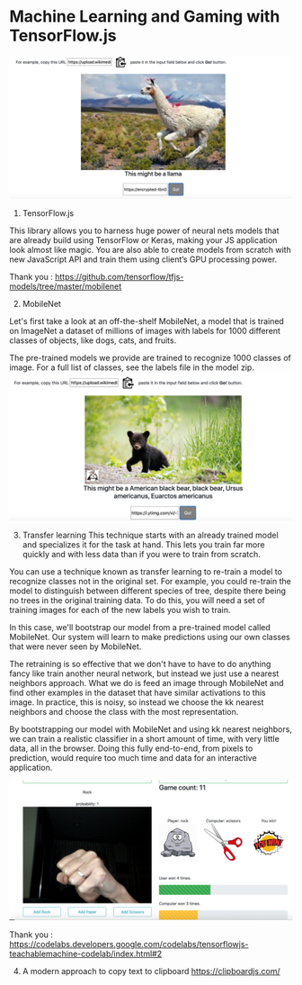 # Machine Learning and Gaming with TensorFlow.js

![Screenshot](Screenshots/1.png)

1. TensorFlow.js

This library allows you to harness huge power of neural nets models that are already build using TensorFlow or Keras, making your JS application look almost like magic. You are also able to create models from scratch with new JavaScript API and train them using client’s GPU processing power.

Thank you : https://github.com/tensorflow/tfjs-models/tree/master/mobilenet

2. MobileNet

Let's first take a look at an off-the-shelf MobileNet, a model that is trained on ImageNet a dataset of millions of images with labels for 1000 different classes of objects, like dogs, cats, and fruits.

The pre-trained models we provide are trained to recognize 1000 classes of image. For a full list of classes, see the labels file in the model zip.
![Screenshot](Screenshots/2.png)

3. Transfer learning
   This technique starts with an already trained model and specializes it for the task at hand. This lets you train far more quickly and with less data than if you were to train from scratch.

You can use a technique known as transfer learning to re-train a model to recognize classes not in the original set. For example, you could re-train the model to distinguish between different species of tree, despite there being no trees in the original training data. To do this, you will need a set of training images for each of the new labels you wish to train.

In this case, we'll bootstrap our model from a pre-trained model called MobileNet. Our system will learn to make predictions using our own classes that were never seen by MobileNet.

The retraining is so effective that we don't have to have to do anything fancy like train another neural network, but instead we just use a nearest neighbors approach. What we do is feed an image through MobileNet and find other examples in the dataset that have similar activations to this image. In practice, this is noisy, so instead we choose the kk nearest neighbors and choose the class with the most representation.

By bootstrapping our model with MobileNet and using kk nearest neighbors, we can train a realistic classifier in a short amount of time, with very little data, all in the browser. Doing this fully end-to-end, from pixels to prediction, would require too much time and data for an interactive application.

![Screenshot](Screenshots/3.png)

Thank you : https://codelabs.developers.google.com/codelabs/tensorflowjs-teachablemachine-codelab/index.html#2

4. A modern approach to copy text to clipboard
   https://clipboardjs.com/
